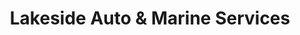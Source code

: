 ---
title: "Lakeside Auto & Marine Services"
url: /lakehills/lakeside-auto-und-marine-services/
shop: Autowerkstatt
---